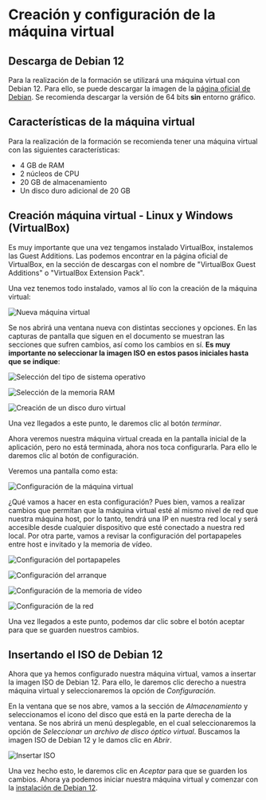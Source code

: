 # Creación y configuración de la máquina virtual

## Descarga de Debian 12

Para la realización de la formación se utilizará una máquina virtual con Debian 12. Para ello, se puede descargar la imagen de la [página oficial de Debian](https://www.debian.org/distrib/netinst). Se recomienda descargar la versión de 64 bits **sin** entorno gráfico.

## Características de la máquina virtual

Para la realización de la formación se recomienda tener una máquina virtual con las siguientes características:
- 4 GB de RAM
- 2 núcleos de CPU
- 20 GB de almacenamiento
- Un disco duro adicional de 20 GB

## Creación máquina virtual - Linux y Windows (VirtualBox)

Es muy importante que una vez tengamos instalado VirtualBox, instalemos las Guest Additions. Las podemos encontrar en la página oficial de VirtualBox, en la sección de descargas con el nombre de "VirtualBox Guest Additions" o "VirtualBox Extension Pack".

Una vez tenemos todo instalado, vamos al lío con la creación de la máquina virtual:

![Nueva máquina virtual](vbx_01.png)

Se nos abrirá una ventana nueva con distintas secciones y opciones. En las capturas de pantalla que siguen en el documento se muestran las secciones que sufren cambios, así como los cambios en sí. **Es muy importante no seleccionar la imagen ISO en estos pasos iniciales hasta que se indique**:

![Selección del tipo de sistema operativo](vbx_02.png)

![Selección de la memoria RAM](vbx_03.png)

![Creación de un disco duro virtual](vbx_04.png)

Una vez llegados a este punto, le daremos clic al botón *terminar*.

Ahora veremos nuestra máquina virtual creada en la pantalla inicial de la aplicación, pero no está terminada, ahora nos toca configurarla. Para ello le daremos clic al botón de configuración.

Veremos una pantalla como esta:

![Configuración de la máquina virtual](vbx_05.png)

¿Qué vamos a hacer en esta configuración? Pues bien, vamos a realizar cambios que permitan que la máquina virtual esté al mismo nivel de red que nuestra máquina host, por lo tanto, tendrá una IP en nuestra red local y será accesible desde cualquier dispositivo que esté conectado a nuestra red local. Por otra parte, vamos a revisar la configuración del portapapeles entre host e invitado y la memoria de vídeo.

![Configuración del portapapeles](vbx_06.png)

![Configuración del arranque](vbx_07.png)

![Configuración de la memoria de vídeo](vbx_08.png)

![Configuración de la red](vbx_09.png)

Una vez llegados a este punto, podemos dar clic sobre el botón aceptar para que se guarden nuestros cambios.

## Insertando el ISO de Debian 12

Ahora que ya hemos configurado nuestra máquina virtual, vamos a insertar la imagen ISO de Debian 12. Para ello, le daremos clic derecho a nuestra máquina virtual y seleccionaremos la opción de *Configuración*.

En la ventana que se nos abre, vamos a la sección de *Almacenamiento* y seleccionamos el icono del disco que está en la parte derecha de la ventana. Se nos abrirá un menú desplegable, en el cual seleccionaremos la opción de *Seleccionar un archivo de disco óptico virtual*. Buscamos la imagen ISO de Debian 12 y le damos clic en *Abrir*.

![Insertar ISO](vbx_10.png)

Una vez hecho esto, le daremos clic en *Aceptar* para que se guarden los cambios. Ahora ya podemos iniciar nuestra máquina virtual y comenzar con la [instalación de Debian 12](instalacion_so.md).
